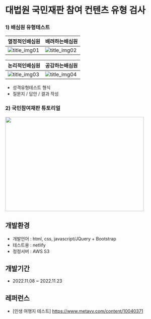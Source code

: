 # 대법원 국민재판 참여 컨텐츠 유형 검사 


### 1) 배심원 유형테스트
|열정적인배심원|배려하는배심원|
|------|------|
|![title_img01](https://user-images.githubusercontent.com/55049159/201449154-3b91d106-9a07-488b-b163-95e5eed842bb.png)|![title_img02](https://user-images.githubusercontent.com/55049159/201656793-0a9f4581-7956-4d4a-bf1e-c14efe4df17d.png)

|논리적인배심원|공감하는배심원|
|------|------|
|![title_img03](https://user-images.githubusercontent.com/55049159/201656819-403a5853-fd3d-45c7-8962-385bfd782d5b.png)|![title_img04](https://user-images.githubusercontent.com/55049159/201656843-da5c5a5b-2522-4ec2-82d1-3838abe8e78e.png)
- 성격유형테스트 형식
- 질문지 / 답안 / 결과 작성 

### 2) 국민참여재판 튜토리얼
<img src="https://user-images.githubusercontent.com/55049159/203072245-5c6c7848-1bf6-4a6b-922d-3a975e0ab278.png" width="440" height="300"/>
<br>

## 개발환경
- 개발언어 : html, css, javascript/JQuery + Bootstrap
- 테스트용 : netlify 
- 정정서버 : AWS S3

## 개발기간 
- 2022.11.08 ~ 2022.11.23

## 레퍼런스
- [인생 여행지 테스트] https://www.metavv.com/content/10040371
